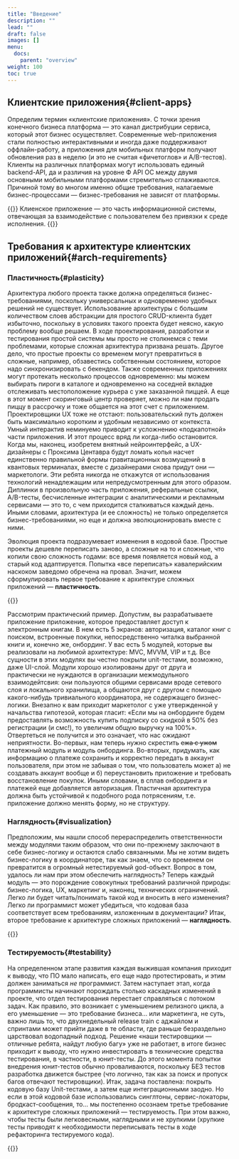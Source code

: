 ```yaml
---
title: "Введение"
description: ""
lead: ""
draft: false
images: []
menu:
  docs:
    parent: "overview"
weight: 100
toc: true
---
```


## Клиентские приложения{#client-apps}

Определим термин «клиентские приложения». С точки зрения конечного бизнеса платформа — это канал дистрибуции сервиса, который этот бизнес осуществляет. Современные web-приложения стали полностью интерактивными и иногда даже поддерживают оффлайн-работу, а приложения для мобильных платформ получают обновления раз в неделю (и это не считая «фичетоглов» и A/B-тестов). Клиенты на различных платформах могут использовать единый backend-API, да и различия на уровне Ф API ОС между двумя основными мобильными платформами стремительно сглаживаются. Причиной тому во многом именно общие требования, налагаемые бизнес-процессами — бизнес-требования не зависят от платформы.

{{<alert context="info" icon="👉">}}
Клиенское приложение — это часть информационной системы, отвечающая за взаимодействие с пользователем без привязки к среде исполнения.
{{</alert>}}

## Требования к архитектуре клиентских приложений{#arch-requirements}

### Пластичность{#plasticity}

Архитектура любого проекта также должна определяться бизнес-требованиями, поскольку универсальных и одновременно удобных решений не существует. Использование архитектуры с большим количеством слоев абстракции для простого CRUD-клиента будет избыточно, поскольку в условиях такого проекта будет неясно, какую проблему вообще решаем. В ходе проектирования, разработки и тестирования простой системы мы просто не столкнемся с теми проблемами, которые сложная архитектура призвана решать. Другое дело, что простые проекты со временем могут превратиться в сложные, например, обзавестись собственным состоянием, которое надо синхронизировать с бекендом. Также современных приложениях могут протекать несколько процессов одновременно: мы можем выбирать пироги в каталоге и одновременно на соседней вкладке отслеживать местоположение курьера с уже заказанной пиццей. А еще в этот момент скоринговый центр проверяет, можно ли нам продать пиццу в рассрочку и тоже общается на этот счет с приложением. Проектировщики UX тоже не отстают: пользовательский путь должен быть максимально коротким и удобным независимо от контекста. Умный интерактив неминуемо приводит к усложнению «подкапотной» части приложения. И этот процесс вряд ли когда-либо остановится. Когда мы, наконец, изобретем внятный нейроинтерфейс, а UX-дизайнеры с Проксима Центавра будут ломать копья насчет единственно правильной формы гравитационных возмущений в квантовых терминалах, вместе с дизайнерами снова придут они — маркетологи. Эти ребята никогда не откажутся от использования технологий ненадлежащим или непредусмотренным для этого образом. Диплинки в произвольную часть приложения, реферальные ссылки, A/B-тесты, бесчисленные интеграции с аналитическими и рекламным сервисами — это то, с чем приходится сталкиваться каждый день.  Иными словами, архитектура (и ее сложность) не только определяется бизнес-требованиями, но еще и должна эволюционировать вместе с ними. 

Эволюция проекта подразумевает изменения в кодовой базе. Простые проекты дешевле переписать заново, а сложные на то и сложные, что копили свою сложность годами: все время появляется новый код, а старый код адаптируется. Попытка «все переписать» кавалерийским наскоком заведомо обречена на провал. Значит, можем сформулировать первое требование к архитектуре сложных приложений — **пластичность**.

{{<alert context="info" icon="👉" text="Пластичность — это возможность менять внешнюю форму без разрушения внутренней структуры." />}}

Рассмотрим практический пример. Допустим, вы разрабатываете приложение приложение, которое предоставляет доступ к электронным книгам. В нем есть 5 экранов: авторизация, каталог книг с поиском, встроенные покупки, непосредственно читалка выбранной книги и, конечно же, онбординг. У вас есть 5 модулей, которые вы реализовали на любимой архитектуре: MVC, MVVM, VIP и т.д. Все сущности в этих модулях вы честно покрыли unit-тестами, возможно, даже UI-слой. Модули хорошо изолированы друг от друга и практически не нуждаются в организации межмодульного взаимодейтсвия: они пользуются общими сервисами вроде сетевого слоя и локального хранилища, а общаются друг с другом с помощью какого-нибудь тривиального координатора, не содержащего бизнес-логики. Внезапно к вам приходит маркетолог с уже утвержденной у начальства гипотезой, которая гласит: «Если мы на онбординге будем предоставлять возможность купить подписку со скидкой в 50% без регистрации (и смс!), то увеличим общую выручку на 100%». Отвертеться не получится и это означает, что нас ожидают неприятности. Во-первых, нам теперь нужно скрестить ~~ежа с ужом~~ платежный модуль и модуль онбординга. Во-вторых, придумать, как информацию о платеже сохранить и корректно передать в аккаунт пользователя, при этом не забывая  о том, что пользователь может а) не создавать аккаунт вообще и б) переустановить приложение и требовать восстановление покупок. Иными словами, в сплав онбординга и платежей еще добавляется авторизация. Пластичная архитектура должна быть устойчивой к подобного рода потрясениям, т.е. приложение должно менять форму, но не структуру.

### Наглядность{#visualization}

Предположим, мы нашли способ перераспределить ответственности между модулями таким образом, что они по-прежнему заключают в себе бизнес-логику и  остаются слабо связанными. Мы не хотим видеть бизнес-логику в координаторе, так как знаем, что со временем он превратится в огромный нетестируемый god-объект. Вопрос в том, удалось ли нам при этом обеспечить наглядность? Теперь каждый модуль — это порождение совокупных требований различной природы: бизнес-логика, UX, маркетинг и, наконец, технических ограничений. Легко ли будет читать/понимать такой код и вносить в него изменения? Легко ли программист может убедиться, что кодовая база соответствует всем требованиям, изложенным в документации? Итак, второе требование к архитектуре сложных приложений — **наглядность**.

{{<alert context="info" icon="👉" text="Наглядность — это возможность представить код в виде графических диаграмм." />}}

### Тестируемость{#testability}

На определенном этапе развития каждая выжившая компания приходит к выводу, что ПО мало написать, его еще надо протестировать, и этим должен заниматься *не* программист. Затем наступает этап, когда программисты начинают порождать столько каскадных изменений в проекте, что отдел тестирования перестает справляться с потоком задач. Как правило, это возникает с уменьшением релизного цикла, а его уменьшение — это требование бизнеса... или маркетинга, не суть, важно лишь то, что двухнедельный release train с аджайлом и спринтами может прийти даже в те области, где раньше безраздельно царствовал водопадный подход. Решение «наши тестировщики — отличные ребята, найдут любую багу» уже не работает, в итоге бизнес приходит к выводу, что нужно инвестировать в технические средства тестирования, в частности, в юнит-тесты. До этого момента попытки внедрения юнит-тестов обычно проваливаются, поскольку БЕЗ тестов разработка движется быстрее (что логично, так как за поиск и пропуск багов отвечают тестировщики). Итак, задача поставлена: покрыть кодовую базу Unit-тестами, а затем еще интеграционными заодно. Но если в этой кодовой базе использовались синглтоны, сервис-локаторы, бродкаст-сообщения, то... мы постепенно осознаем третье требование к архитектуре сложных приложений — тестируемость. При этом важно, чтобы тесты были легковесными, наглядными и не хрупкими (хрупкие тесты приводят к необходимости переписывать тесты в ходе рефакторинга тестируемого кода).

{{<alert context="info" icon="👉" text="Тестируемость — это возможность покрыть тестами произвольный участок кодовой базы." />}}



